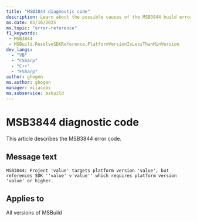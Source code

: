 ```yaml
---
title: "MSB3844 diagnostic code"
description: Learn about the possible causes of the MSB3844 build error, and get troubleshooting tips.
ms.date: 05/16/2025
ms.topic: "error-reference"
f1_keywords:
 - MSB3844
 - MSBuild.ResolveSDKReference.PlatformVersionIsLessThanMinVersion
dev_langs:
  - "VB"
  - "CSharp"
  - "C++"
  - "FSharp"
author: ghogen
ms.author: ghogen
manager: mijacobs
ms.subservice: msbuild
---
```


# MSB3844 diagnostic code

<!-- :::ErrorDefinitionDescription::: -->
<!-- :::editable-content name="introDescription"::: -->
This article describes the MSB3844 error code.
<!-- :::editable-content-end::: -->

## Message text

<!-- :::editable-content name="messageText"::: -->
`MSB3844: Project 'value' targets platform version 'value', but references SDK ''value' v'value'' which requires platform version 'value' or higher.`
<!-- :::editable-content-end::: -->
<!-- MSB3844: Project "{0}" targets platform version "{3}", but references SDK "{1} v{2}" which requires platform version "{4}" or higher. -->

<!-- :::editable-content name="postOutputDescription"::: -->
<!--
{StrBegin="MSB3844: "}
-->
<!-- :::editable-content-end::: -->
<!-- :::ErrorDefinitionDescription-end::: -->

## Applies to

All versions of MSBuild
